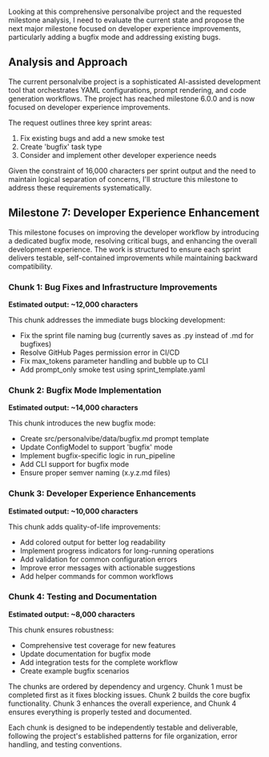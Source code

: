 Looking at this comprehensive personalvibe project and the requested milestone analysis, I need to evaluate the current state and propose the next major milestone focused on developer experience improvements, particularly adding a bugfix mode and addressing existing bugs.

## Analysis and Approach

The current personalvibe project is a sophisticated AI-assisted development tool that orchestrates YAML configurations, prompt rendering, and code generation workflows. The project has reached milestone 6.0.0 and is now focused on developer experience improvements.

The request outlines three key sprint areas:
1. Fix existing bugs and add a new smoke test
2. Create 'bugfix' task type
3. Consider and implement other developer experience needs

Given the constraint of 16,000 characters per sprint output and the need to maintain logical separation of concerns, I'll structure this milestone to address these requirements systematically.

## Milestone 7: Developer Experience Enhancement

This milestone focuses on improving the developer workflow by introducing a dedicated bugfix mode, resolving critical bugs, and enhancing the overall development experience. The work is structured to ensure each sprint delivers testable, self-contained improvements while maintaining backward compatibility.

### Chunk 1: Bug Fixes and Infrastructure Improvements
**Estimated output: ~12,000 characters**

This chunk addresses the immediate bugs blocking development:
- Fix the sprint file naming bug (currently saves as .py instead of .md for bugfixes)
- Resolve GitHub Pages permission error in CI/CD
- Fix max_tokens parameter handling and bubble up to CLI
- Add prompt_only smoke test using sprint_template.yaml

### Chunk 2: Bugfix Mode Implementation
**Estimated output: ~14,000 characters**

This chunk introduces the new bugfix mode:
- Create src/personalvibe/data/bugfix.md prompt template
- Update ConfigModel to support 'bugfix' mode
- Implement bugfix-specific logic in run_pipeline
- Add CLI support for bugfix mode
- Ensure proper semver naming (x.y.z.md files)

### Chunk 3: Developer Experience Enhancements
**Estimated output: ~10,000 characters**

This chunk adds quality-of-life improvements:
- Add colored output for better log readability
- Implement progress indicators for long-running operations
- Add validation for common configuration errors
- Improve error messages with actionable suggestions
- Add helper commands for common workflows

### Chunk 4: Testing and Documentation
**Estimated output: ~8,000 characters**

This chunk ensures robustness:
- Comprehensive test coverage for new features
- Update documentation for bugfix mode
- Add integration tests for the complete workflow
- Create example bugfix scenarios

The chunks are ordered by dependency and urgency. Chunk 1 must be completed first as it fixes blocking issues. Chunk 2 builds the core bugfix functionality. Chunk 3 enhances the overall experience, and Chunk 4 ensures everything is properly tested and documented.

Each chunk is designed to be independently testable and deliverable, following the project's established patterns for file organization, error handling, and testing conventions.
